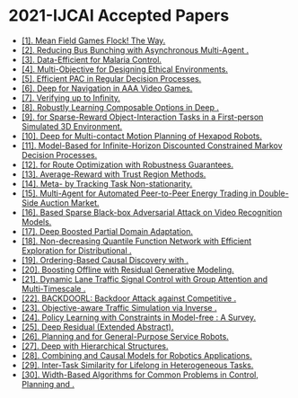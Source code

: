 # 2021-IJCAI Accepted Papers

 - [[1]. Mean Field Games Flock! The  Way.](https://doi.org/10.24963/ijcai.2021/50)
 - [[2]. Reducing Bus Bunching with Asynchronous Multi-Agent .](https://doi.org/10.24963/ijcai.2021/60)
 - [[3]. Data-Efficient  for Malaria Control.](https://doi.org/10.24963/ijcai.2021/71)
 - [[4]. Multi-Objective  for Designing Ethical Environments.](https://doi.org/10.24963/ijcai.2021/76)
 - [[5]. Efficient PAC  in Regular Decision Processes.](https://doi.org/10.24963/ijcai.2021/279)
 - [[6]. Deep  for Navigation in AAA Video Games.](https://doi.org/10.24963/ijcai.2021/294)
 - [[7]. Verifying  up to Infinity.](https://doi.org/10.24963/ijcai.2021/297)
 - [[8]. Robustly Learning Composable Options in Deep .](https://doi.org/10.24963/ijcai.2021/298)
 - [[9].  for Sparse-Reward Object-Interaction Tasks in a First-person Simulated 3D Environment.](https://doi.org/10.24963/ijcai.2021/306)
 - [[10]. Deep  for Multi-contact Motion Planning of Hexapod Robots.](https://doi.org/10.24963/ijcai.2021/328)
 - [[11]. Model-Based  for Infinite-Horizon Discounted Constrained Markov Decision Processes.](https://doi.org/10.24963/ijcai.2021/347)
 - [[12].  for Route Optimization with Robustness Guarantees.](https://doi.org/10.24963/ijcai.2021/357)
 - [[13]. Average-Reward  with Trust Region Methods.](https://doi.org/10.24963/ijcai.2021/385)
 - [[14]. Meta- by Tracking Task Non-stationarity.](https://doi.org/10.24963/ijcai.2021/399)
 - [[15]. Multi-Agent  for Automated Peer-to-Peer Energy Trading in Double-Side Auction Market.](https://doi.org/10.24963/ijcai.2021/401)
 - [[16].  Based Sparse Black-box Adversarial Attack on Video Recognition Models.](https://doi.org/10.24963/ijcai.2021/435)
 - [[17]. Deep  Boosted Partial Domain Adaptation.](https://doi.org/10.24963/ijcai.2021/439)
 - [[18]. Non-decreasing Quantile Function Network with Efficient Exploration for Distributional .](https://doi.org/10.24963/ijcai.2021/476)
 - [[19]. Ordering-Based Causal Discovery with .](https://doi.org/10.24963/ijcai.2021/491)
 - [[20]. Boosting Offline  with Residual Generative Modeling.](https://doi.org/10.24963/ijcai.2021/492)
 - [[21]. Dynamic Lane Traffic Signal Control with Group Attention and Multi-Timescale .](https://doi.org/10.24963/ijcai.2021/501)
 - [[22]. BACKDOORL: Backdoor Attack against Competitive .](https://doi.org/10.24963/ijcai.2021/509)
 - [[23]. Objective-aware Traffic Simulation via Inverse .](https://doi.org/10.24963/ijcai.2021/519)
 - [[24]. Policy Learning with Constraints in Model-free : A Survey.](https://doi.org/10.24963/ijcai.2021/614)
 - [[25]. Deep Residual  (Extended Abstract).](https://doi.org/10.24963/ijcai.2021/668)
 - [[26]. Planning and  for General-Purpose Service Robots.](https://doi.org/10.24963/ijcai.2021/679)
 - [[27]. Deep  with Hierarchical Structures.](https://doi.org/10.24963/ijcai.2021/681)
 - [[28]. Combining  and Causal Models for Robotics Applications.](https://doi.org/10.24963/ijcai.2021/684)
 - [[29]. Inter-Task Similarity for Lifelong  in Heterogeneous Tasks.](https://doi.org/10.24963/ijcai.2021/689)
 - [[30]. Width-Based Algorithms for Common Problems in Control, Planning and .](https://doi.org/10.24963/ijcai.2021/702)
